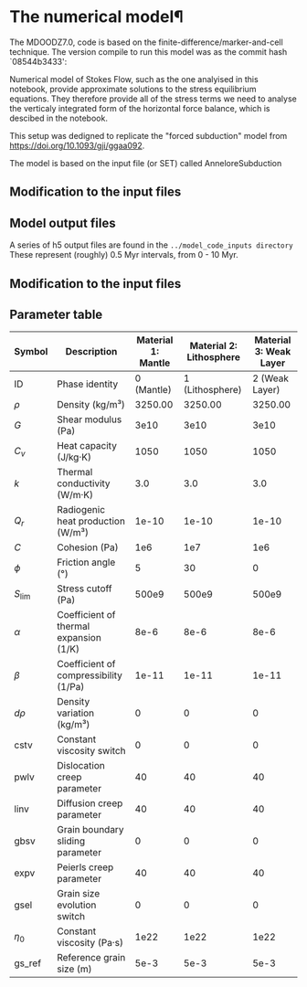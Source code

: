 # The numerical model¶


The MDOODZ7.0, code is based on the finite-difference/marker-and-cell technique. The version compile to run this model was as the commit hash `08544b3433':

Numerical model of Stokes Flow, such as the one analyised in this notebook, provide approximate solutions to the stress equilibrium equations. They therefore provide all of the stress terms we need to analyse the verticaly integrated form of the horizontal force balance, which is descibed in the notebook. 

This setup was dedigned to replicate the "forced subduction" model from https://doi.org/10.1093/gji/ggaa092.

The model is based on the input file (or SET) called AnneloreSubduction

## Modification to the input files


## Model output files

A series of h5 output files are found in the `../model_code_inputs directory` These represent (roughly) 0.5 Myr intervals, from 0 - 10 Myr.


## Modification to the input files

## Parameter table

| Symbol           | Description                            | Material 1: Mantle | Material 2: Lithosphere | Material 3: Weak Layer |
| ---------------- | -------------------------------------- | ------------------ | ----------------------- | ---------------------- |
| ID               | Phase identity                         | 0 (Mantle)         | 1 (Lithosphere)         | 2 (Weak Layer)         |
| $\rho$           | Density (kg/m³)                        | 3250.00            | 3250.00                 | 3250.00                |
| $G$              | Shear modulus (Pa)                     | 3e10               | 3e10                    | 3e10                   |
| $C_v$            | Heat capacity (J/kg·K)                 | 1050               | 1050                    | 1050                   |
| $k$              | Thermal conductivity (W/m·K)           | 3.0                | 3.0                     | 3.0                    |
| $Q_r$            | Radiogenic heat production (W/m³)      | 1e-10              | 1e-10                   | 1e-10                  |
| $C$              | Cohesion (Pa)                          | 1e6                | 1e7                     | 1e6                    |
| $\phi$           | Friction angle (°)                     | 5                  | 30                      | 0                      |
| $S_\mathrm{lim}$ | Stress cutoff (Pa)                     | 500e9              | 500e9                   | 500e9                  |
| $\alpha$         | Coefficient of thermal expansion (1/K) | 8e-6               | 8e-6                    | 8e-6                   |
| $\beta$          | Coefficient of compressibility (1/Pa)  | 1e-11              | 1e-11                   | 1e-11                  |
| $d\rho$          | Density variation (kg/m³)              | 0                  | 0                       | 0                      |
| cstv             | Constant viscosity switch              | 0                  | 0                       | 0                      |
| pwlv             | Dislocation creep parameter            | 40                 | 40                      | 40                     |
| linv             | Diffusion creep parameter              | 40                 | 40                      | 40                     |
| gbsv             | Grain boundary sliding parameter       | 0                  | 0                       | 0                      |
| expv             | Peierls creep parameter                | 40                 | 40                      | 40                     |
| gsel             | Grain size evolution switch            | 0                  | 0                       | 0                      |
| $\eta_0$         | Constant viscosity (Pa·s)              | 1e22               | 1e22                    | 1e22                   |
| gs_ref           | Reference grain size (m)               | 5e-3               | 5e-3                    | 5e-3                   |
